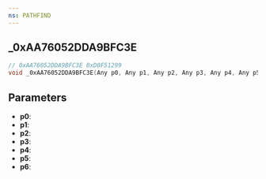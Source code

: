 ```yaml
---
ns: PATHFIND
---
```

## _0xAA76052DDA9BFC3E

```c
// 0xAA76052DDA9BFC3E 0xD0F51299
void _0xAA76052DDA9BFC3E(Any p0, Any p1, Any p2, Any p3, Any p4, Any p5, Any p6);
```


## Parameters
* **p0**: 
* **p1**: 
* **p2**: 
* **p3**: 
* **p4**: 
* **p5**: 
* **p6**: 

